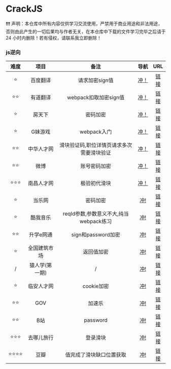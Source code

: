 # CrackJS
❗❗❗ 声明：本仓库中所有内容仅供学习交流使用，严禁用于商业用途和非法用途，否则由此产生的一切后果均与作者无关，在本仓库中下载的文件学习完毕之后请于 24 小时内删除！若有侵权，请联系我立即删除！

### js逆向



| 难度 |    项目    |                   备注                    |          导航           |                             URL                              |
| :--: | :--------: | :---------------------------------------: | :---------------------: | :----------------------------------------------------------: |
|  ⭐   |  百度翻译  |              请求加密sign值               |  [冲！](./01_百度翻译)  |               [链接](https://fanyi.baidu.com)                |
|  ⭐⭐  |  有道翻译  |           webpack扣取加密sign值           |  [冲！](./02_有道翻译)  |          [链接](http://fanyi.youdao.com/index.html)          |
|  ⭐   |   房天下   |                 密码加密                  |   [冲！](./03_房天下)   |              [链接](https://passport.fang.com/)              |
|  ⭐   |  G妹游戏   |                webpack入门                |  [冲！](./04_G妹游戏)   |              [链接](https://passport.gm99.com/)              |
|  ⭐⭐  | 中华人才网 | 滑块验证码,职位详情页请求多次需要滑块验证 | [冲！](./05_中华人才网) | [链接](http://www.zhrc.com/CompanyDetail.aspx?id=2622#1090265) |
|  ⭐⭐  |    微博    |               账号密码加密                |    [冲！](./06_微博)    | [链接](https://www.weibo.com/login.php/#_loginLayer_1701750554284) |
| ⭐⭐⭐  | 南昌人才网 |            极验初代滑块             | [冲！](./07_南昌人才网) | [链接](https://www.ncrczpw.com/index.php?m=&c=members&a=login) |
|  ⭐   |   当乐网   |                 密码加密                  |    [冲!](08_当乐网)     |         [链接](https://oauth.d.cn/auth/goLogin.html)         |
|  ⭐   |  酷我音乐  |  reqId参数,参数意义不大,纯当webpack练习   |   [冲!](09_酷我音乐)    |                   [链接](https://kuwo.cn/)                   |
| ⭐⭐ | 升学e网通 | sign和password加密 | [冲!](./10_升学e网通) | [链接](https://www.ewt360.com/site-www/home/page) |
|  ⭐  | 全国建筑市场 | 返回值加密 | [冲!](./10_全国建筑市场) | [链接](https://jzsc.mohurd.gov.cn/data/company) |
| / | 猿人学(第一期) | / | [冲!](./12_猿人学系列(第一期)) | [链接](https://match.yuanrenxue.cn) |
| ⭐ | 临安人才网 | cookie加密 | [冲!](./13_临安人才网) | [链接](https://www.lazpw.cn/) |
| ⭐⭐ | GOV | 加速乐 | [冲!](./14_gov) | [链接](https://www.mps.gov.cn/n2254098/n4904352/index_3497341_74.html) |
| ⭐⭐ | B站 | password | [冲!](./15_Bilibili) | [链接](https://space.bilibili.com) |
| ⭐⭐⭐ | 去哪儿旅行 | 登录滑块 | [冲!](./16_去哪儿旅行) | [链接](https://user.qunar.com/passport/login.jsp) |
| ⭐⭐⭐⭐ | 豆瓣 | 值完成了滑块缺口位置获取 | [冲!](./17_豆瓣) | [链接]([https://user.qunar.com/passport/login.jsp](https://www.douban.com/)https://www.douban.com/) |





